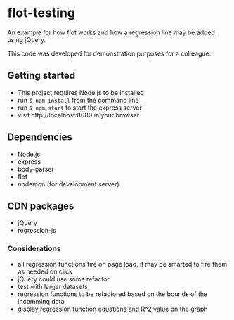 # flot-testing
An example for how flot works and how a regression line may be added using jQuery. 

This code was developed for demonstration purposes for a colleague. 

## Getting started
- This project requires Node.js to be installed
- run `$ npm install` from the command line 
- run `$ npm start` to start the express server
- visit http://localhost:8080 in your browser

## Dependencies
- Node.js
- express
- body-parser
- flot
- nodemon (for development server)

## CDN packages
- jQuery 
- regression-js 

### Considerations
- all regression functions fire on page load, it may be smarted to fire them as needed on click
- jQuery could use some refactor
- test with larger datasets
- regression functions to be refactored based on the bounds of the incomming data
- display regression function equations and R^2 value on the graph
